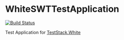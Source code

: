 WhiteSWTTestApplication
=======================
[![Build Status](https://travis-ci.org/ilya-murzinov/WhiteSWTTestApplication.png?branch=master)](https://travis-ci.org/ilya-murzinov/WhiteSWTTestApplication)

Test Application for [TestStack.White](https://github.com/TestStack/White)
